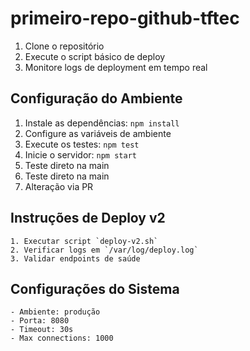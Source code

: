# primeiro-repo-github-tftec

1. Clone o repositório
2. Execute o script básico de deploy
3. Monitore logs de deployment em tempo real

## Configuração do Ambiente
1. Instale as dependências: `npm install`
2. Configure as variáveis de ambiente
3. Execute os testes: `npm test`
4. Inicie o servidor: `npm start`
5. Teste direto na main
6. Teste direto na main
7. Alteração via PR

## Instruções de Deploy v2
	1. Executar script `deploy-v2.sh`
	2. Verificar logs em `/var/log/deploy.log`
	3. Validar endpoints de saúde

## Configurações do Sistema
	- Ambiente: produção
	- Porta: 8080
	- Timeout: 30s
	- Max connections: 1000